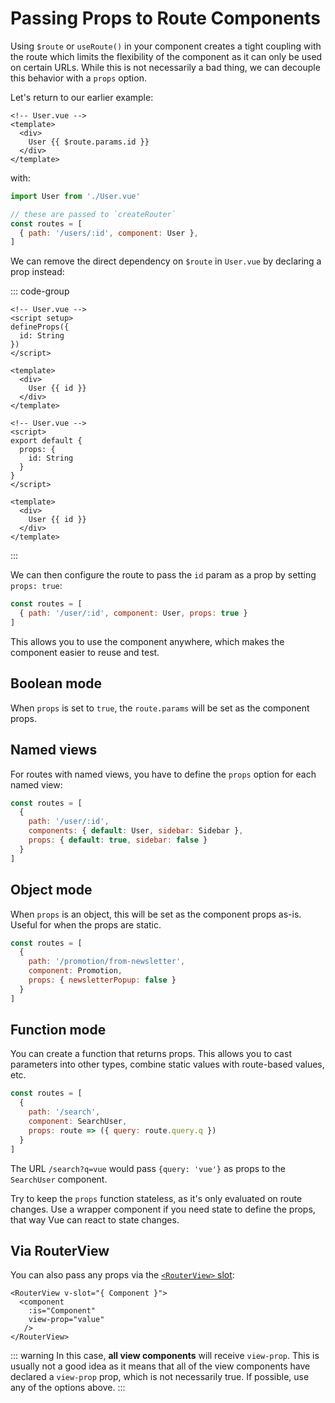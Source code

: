 # Passing Props to Route Components

<VueSchoolLink
  href="https://vueschool.io/lessons/route-props"
  title="Learn how to pass props to route components"
/>

Using `$route` or `useRoute()` in your component creates a tight coupling with the route which limits the flexibility of the component as it can only be used on certain URLs. While this is not necessarily a bad thing, we can decouple this behavior with a `props` option.

Let's return to our earlier example:

```vue
<!-- User.vue -->
<template>
  <div>
    User {{ $route.params.id }}
  </div>
</template>
```

with:

```js
import User from './User.vue'

// these are passed to `createRouter`
const routes = [
  { path: '/users/:id', component: User },
]
```

We can remove the direct dependency on `$route` in `User.vue` by declaring a prop instead:

::: code-group

```vue [Composition API]
<!-- User.vue -->
<script setup>
defineProps({
  id: String
})
</script>

<template>
  <div>
    User {{ id }}
  </div>
</template>
```

```vue [Options API]
<!-- User.vue -->
<script>
export default {
  props: {
    id: String
  }
}
</script>

<template>
  <div>
    User {{ id }}
  </div>
</template>
```

:::

We can then configure the route to pass the `id` param as a prop by setting `props: true`:

```js
const routes = [
  { path: '/user/:id', component: User, props: true }
]
```

This allows you to use the component anywhere, which makes the component easier to reuse and test.

## Boolean mode

When `props` is set to `true`, the `route.params` will be set as the component props.

## Named views

For routes with named views, you have to define the `props` option for each named view:

```js
const routes = [
  {
    path: '/user/:id',
    components: { default: User, sidebar: Sidebar },
    props: { default: true, sidebar: false }
  }
]
```

## Object mode

When `props` is an object, this will be set as the component props as-is. Useful for when the props are static.

```js
const routes = [
  {
    path: '/promotion/from-newsletter',
    component: Promotion,
    props: { newsletterPopup: false }
  }
]
```

## Function mode

You can create a function that returns props. This allows you to cast parameters into other types, combine static values with route-based values, etc.

```js
const routes = [
  {
    path: '/search',
    component: SearchUser,
    props: route => ({ query: route.query.q })
  }
]
```

The URL `/search?q=vue` would pass `{query: 'vue'}` as props to the `SearchUser` component.

Try to keep the `props` function stateless, as it's only evaluated on route changes. Use a wrapper component if you need state to define the props, that way Vue can react to state changes.

## Via RouterView

You can also pass any props via the [`<RouterView>` slot](../advanced/router-view-slot):

```vue-html
<RouterView v-slot="{ Component }">
  <component
    :is="Component"
    view-prop="value"
   />
</RouterView>
```

::: warning
In this case, **all view components** will receive `view-prop`. This is usually not a good idea as  it means that all of the view components have declared a `view-prop` prop, which is not necessarily true. If possible, use any of the options above.
:::

<RuleKitLink />
